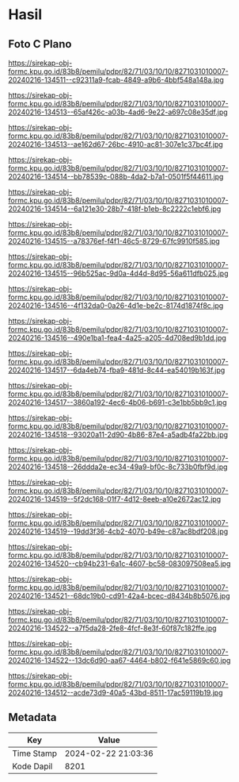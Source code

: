 # Hasil

## Foto C Plano

https://sirekap-obj-formc.kpu.go.id/83b8/pemilu/pdpr/82/71/03/10/10/8271031010007-20240216-134511--c92311a9-fcab-4849-a9b6-4bbf548a148a.jpg

https://sirekap-obj-formc.kpu.go.id/83b8/pemilu/pdpr/82/71/03/10/10/8271031010007-20240216-134513--65af426c-a03b-4ad6-9e22-a697c08e35df.jpg

https://sirekap-obj-formc.kpu.go.id/83b8/pemilu/pdpr/82/71/03/10/10/8271031010007-20240216-134513--ae162d67-26bc-4910-ac81-307e1c37bc4f.jpg

https://sirekap-obj-formc.kpu.go.id/83b8/pemilu/pdpr/82/71/03/10/10/8271031010007-20240216-134514--bb78539c-088b-4da2-b7a1-0501f5f44611.jpg

https://sirekap-obj-formc.kpu.go.id/83b8/pemilu/pdpr/82/71/03/10/10/8271031010007-20240216-134514--6a121e30-28b7-418f-b1eb-8c2222c1ebf6.jpg

https://sirekap-obj-formc.kpu.go.id/83b8/pemilu/pdpr/82/71/03/10/10/8271031010007-20240216-134515--a78376ef-f4f1-46c5-8729-67fc9910f585.jpg

https://sirekap-obj-formc.kpu.go.id/83b8/pemilu/pdpr/82/71/03/10/10/8271031010007-20240216-134515--96b525ac-9d0a-4d4d-8d95-56a611dfb025.jpg

https://sirekap-obj-formc.kpu.go.id/83b8/pemilu/pdpr/82/71/03/10/10/8271031010007-20240216-134516--4f132da0-0a26-4d1e-be2c-8174d1874f8c.jpg

https://sirekap-obj-formc.kpu.go.id/83b8/pemilu/pdpr/82/71/03/10/10/8271031010007-20240216-134516--490e1ba1-fea4-4a25-a205-4d708ed9b1dd.jpg

https://sirekap-obj-formc.kpu.go.id/83b8/pemilu/pdpr/82/71/03/10/10/8271031010007-20240216-134517--6da4eb74-fba9-481d-8c44-ea54019b163f.jpg

https://sirekap-obj-formc.kpu.go.id/83b8/pemilu/pdpr/82/71/03/10/10/8271031010007-20240216-134517--3860a192-4ec6-4b06-b691-c3e1bb5bb9c1.jpg

https://sirekap-obj-formc.kpu.go.id/83b8/pemilu/pdpr/82/71/03/10/10/8271031010007-20240216-134518--93020a11-2d90-4b86-87e4-a5adb4fa22bb.jpg

https://sirekap-obj-formc.kpu.go.id/83b8/pemilu/pdpr/82/71/03/10/10/8271031010007-20240216-134518--26ddda2e-ec34-49a9-bf0c-8c733b0fbf9d.jpg

https://sirekap-obj-formc.kpu.go.id/83b8/pemilu/pdpr/82/71/03/10/10/8271031010007-20240216-134519--5f2dc168-01f7-4d12-8eeb-a10e2672ac12.jpg

https://sirekap-obj-formc.kpu.go.id/83b8/pemilu/pdpr/82/71/03/10/10/8271031010007-20240216-134519--19dd3f36-4cb2-4070-b49e-c87ac8bdf208.jpg

https://sirekap-obj-formc.kpu.go.id/83b8/pemilu/pdpr/82/71/03/10/10/8271031010007-20240216-134520--cb94b231-6a1c-4607-bc58-083097508ea5.jpg

https://sirekap-obj-formc.kpu.go.id/83b8/pemilu/pdpr/82/71/03/10/10/8271031010007-20240216-134521--68dc19b0-cd91-42a4-bcec-d8434b8b5076.jpg

https://sirekap-obj-formc.kpu.go.id/83b8/pemilu/pdpr/82/71/03/10/10/8271031010007-20240216-134522--a7f5da28-2fe8-4fcf-8e3f-60f87c182ffe.jpg

https://sirekap-obj-formc.kpu.go.id/83b8/pemilu/pdpr/82/71/03/10/10/8271031010007-20240216-134522--13dc6d90-aa67-4464-b802-f641e5869c60.jpg

https://sirekap-obj-formc.kpu.go.id/83b8/pemilu/pdpr/82/71/03/10/10/8271031010007-20240216-134512--acde73d9-40a5-43bd-8511-17ac59119b19.jpg


## Metadata

| Key        | Value               |
| ---------- | ------------------- |
| Time Stamp | 2024-02-22 21:03:36 |
| Kode Dapil | 8201                |



